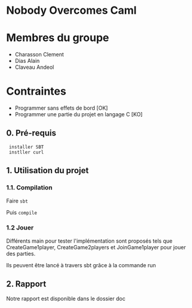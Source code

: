 # Nobody Overcomes Caml #

# Membres du groupe #
 - Charasson Clement
 - Dias Alain
 - Claveau Andeol


# Contraintes #
 - Programmer sans effets de bord [OK]
 - Programmer une partie du projet en langage C [KO]

## 0. Pré-requis ##
     installer SBT
     instller curl
## 1. Utilisation du projet ##

### 1.1. Compilation  ###

   Faire
		```sbt```

   Puis
    ```compile```

### 1.2 Jouer ###

   Différents main pour tester l'implémentation sont proposés tels que CreateGame1player, CreateGame2players et JoinGame1player pour jouer des parties.

Ils peuvent être lancé à travers sbt grâce à la commande run

## 2. Rapport ##

   Notre rapport est disponible dans le dossier doc
